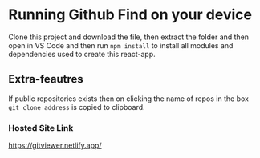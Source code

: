 # Running Github Find on your device
Clone this project and download the file, then extract the folder and then open in VS Code and then run `npm install` to install all modules and dependencies used to create this react-app.

## Extra-feautres

If public repositories exists then on clicking the name of repos in the box `git clone address` is copied to clipboard.

### Hosted Site Link
https://gitviewer.netlify.app/
